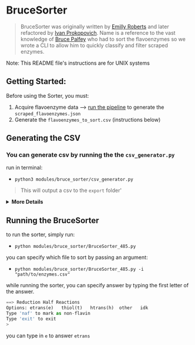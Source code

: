 # BruceSorter

> BruceSorter was originally written by [Emilly Roberts](https://github.com/emroberts95) and later refactored by [Ivan Prokopovich](https://github.com/supervanya). Name is a reference to the vast knowledge of [Bruce Palfey](https://scholar.google.com/citations?user=xsPM4ecAAAAJ) who had to sort the flavoenzymes so we wrote a CLI to allow him to quickly classify and filter scraped enzymes.

Note: This README file's instructions are for UNIX systems

## Getting Started:

Before using the Sorter, you must:
1. Acquire flavoenzyme data --> [run the pipeline](https://github.com/supervanya/flavoenzymes/blob/master/README.md) to generate the `scraped_flavoenzymes.json`
2. Generate the `flavoenzymes_to_sort.csv` (instructions below)

## Generating the CSV


### You can generate csv by running the the `csv_generator.py`

run in terminal:
  - `python3 modules/bruce_sorter/csv_generator.py`
  > This will output a csv to the `export` folder'
  
<details><summary><b>More Details</b></summary>

if you'd like to use custom input or output file pass it using arguments like so:
  - `python3 modules/bruce_sorter/csv_generator.py -i "path/to/in.json" -o "path/to/out.csv"`


### Generated CSV Format
  
  After running the above lines, you should have a CSV of the following format:

|        ec | SYSNAME         | SUBSTRATE                        | PRODUCT                  | bin | OxidativeHalf | ReductionHalf |
|----------:|-----------------|----------------------------------|--------------------------|-----|---------------|---------------|
| 1.14.13.2 | 3-hydroxylating | ["H+", "NADH", "NADP+", "NADPH"] | ["H2O", "NAD+", "NADP+"] |   0 |               |               |

  </details>


## Running the BruceSorter
to run the sorter, simply run:
  - `python modules/bruce_sorter/BruceSorter_485.py`

you can specify which file to sort by passing an argument:
  - `python modules/bruce_sorter/BruceSorter_485.py -i "path/to/enzymes.csv"`

while running the sorter, you can specify answer by typing the first letter of the answer.
```python
==> Reduction Half Reactions
Options: etrans(e)   thiol(t)   htrans(h)  other   idk
Type 'naf' to mark as non-flavin
Type 'exit' to exit
> 
```
you can type in `e` to answer `etrans`


